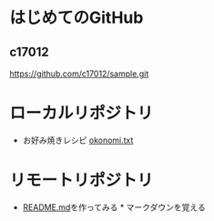 # はじめてのGitHub
## c17012
<https://github.com/c17012/sample.git>

# ローカルリポジトリ
*  お好み焼きレシピ  [okonomi.txt](okonomi.txt)

# リモートリポジトリ
*  [README.md](README.md)を作ってみる  * マークダウンを覚える